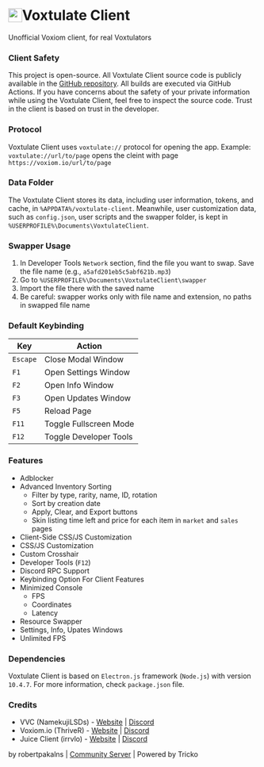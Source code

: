 <h1 style="font-size: 2em; display: flex; align-items: center">
    <img src="https://raw.githubusercontent.com/robertpakalns/VoxtulateClient/main/assets/icon.png" style="height: 1em">
    <span>Voxtulate Client</span>
</h1>
Unofficial Voxiom client, for real Voxtulators  

### Client Safety 
This project is open-source. All Voxtulate Client source code is publicly available in the [GitHub repository](https://github.com/robertpakalns/VoxtulateClient). All builds are executed via GitHub Actions. If you have concerns about the safety of your private information while using the Voxtulate Client, feel free to inspect the source code. Trust in the client is based on trust in the developer.

### Protocol
Voxtulate Client uses `voxtulate://` protocol for opening the app. Example: `voxtulate://url/to/page` opens the cleint with page `https://voxiom.io/url/to/page`

### Data Folder
The Voxtulate Client stores its data, including user information, tokens, and cache, in `%APPDATA%/voxtulate-client`. Meanwhile, user customization data, such as `config.json`, user scripts and the swapper folder, is kept in `%USERPROFILE%\Documents\VoxtulateClient`.

### Swapper Usage
1. In Developer Tools `Network` section, find the file you want to swap. Save the file name (e.g., `a5afd201eb5c5abf621b.mp3`)
2. Go to `%USERPROFILE%\Documents\VoxtulateClient\swapper`
3. Import the file there with the saved name
4. Be careful: swapper works only with file name and extension, no paths in swapped file name

### Default Keybinding
| Key        | Action                 |
|------------|------------------------|
| `Escape`   | Close Modal Window     |
| `F1`       | Open Settings Window   |
| `F2`       | Open Info Window       |
| `F3`       | Open Updates Window    |
| `F5`       | Reload Page            |
| `F11`      | Toggle Fullscreen Mode |
| `F12`      | Toggle Developer Tools |

### Features
- Adblocker
- Advanced Inventory Sorting
  * Filter by type, rarity, name, ID, rotation
  * Sort by creation date
  * Apply, Clear, and Export buttons
  * Skin listing time left and price for each item in `market` and `sales` pages
- Client-Side CSS/JS Customization
- CSS/JS Customization
- Custom Crosshair
- Developer Tools (`F12`)
- Discord RPC Support
- Keybinding Option For Client Features
- Minimized Console
  * FPS
  * Coordinates
  * Latency
- Resource Swapper
- Settings, Info, Upates Windows
- Unlimited FPS

### Dependencies
Voxtulate Client is based on `Electron.js` framework (`Node.js`) with version `10.4.7`. For more information, check `package.json` file.

### Credits
- VVC (NamekujiLSDs) - [Website](https://namekujilsds.github.io/VVC) | [Discord](https://discord.com/invite/EcZytWAJkn)
- Voxiom.io (ThriveR) - [Website](https://voxiom.io) | [Discord](https://discord.com/invite/GBFtRcY)
- Juice Client (irrvlo) - [Website](https://juice.irrvlo.xyz) | [Discord](https://discord.gg/FjzAAdSjng)

by robertpakalns | [Community Server](https://discord.gg/yPjrUrvSzv) | Powered by Tricko